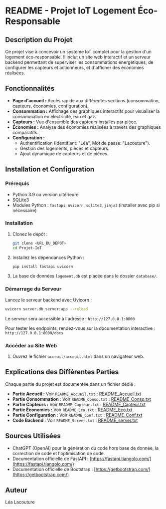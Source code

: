 # README - Projet IoT Logement Éco-Responsable

## Description du Projet
Ce projet vise à concevoir un système IoT complet pour la gestion d'un logement éco-responsable. Il inclut un site web interactif et un serveur backend permettant de superviser les consommations énergétiques, de configurer les capteurs et actionneurs, et d'afficher des économies réalisées.

## Fonctionnalités
- **Page d'accueil :** Accès rapide aux différentes sections (consommation, capteurs, économies, configuration).
- **Consommation :** Affichage des graphiques interactifs pour visualiser la consommation en électricité, eau et gaz.
- **Capteurs :** Vue d'ensemble des capteurs installés par pièce.
- **Économies :** Analyse des économies réalisées à travers des graphiques comparatifs.
- **Configuration :**
  - Authentification (Identifiant: "Léa", Mot de passe: "Lacouture").
  - Gestion des logements, pièces et capteurs.
  - Ajout dynamique de capteurs et de pièces.

## Installation et Configuration

### Prérequis
- Python 3.9 ou version ultérieure
- SQLite3
- Modules Python : `fastapi`, `uvicorn`, `sqlite3`, `jinja2` (installer avec pip si nécessaire)

### Installation
1. Clonez le dépôt :
   ```bash
   git clone <URL_DU_DEPOT>
   cd Projet-IoT
   ```
2. Installez les dépendances Python :
   ```bash
   pip install fastapi uvicorn
   ```

3. La base de données `logement.db` est placée dans le dossier `database/`.

### Démarrage du Serveur
Lancez le serveur backend avec Uvicorn :
```bash
uvicorn server.db_server:app --reload
```

Le serveur sera accessible à l'adresse : `http://127.0.0.1:8000`

Pour tester les endpoints, rendez-vous sur la documentation interactive :
`http://127.0.0.1:8000/docs`

### Accéder au Site Web
1. Ouvrez le fichier `acceuil/acceuil.html` dans un navigateur web.

## Explications des Différentes Parties
Chaque partie du projet est documentée dans un fichier dédié :

- **Partie Accueil :** Voir `README_Accueil.txt` : [README_Accueil.txt](https://github.com/user-attachments/files/18391699/README_Accueil.txt)
- **Partie Consommation :** Voir `README_Conso.txt` : [README_Conso.txt](https://github.com/user-attachments/files/18391702/README_Conso.txt)
- **Partie Capteurs :** Voir `README_Capteur.txt` : [README_Capteur.txt](https://github.com/user-attachments/files/18391700/README_Capteur.txt)
- **Partie Économies :** Voir `README_Eco.txt` : [README_Eco.txt](https://github.com/user-attachments/files/18391703/README_Eco.txt)
- **Partie Configuration :** Voir `README_Conf.txt` : [README_Conf.txt](https://github.com/user-attachments/files/18391701/README_Conf.txt)
- **Code Backend :** Voir `README_Server.txt` : [README_server.txt](https://github.com/user-attachments/files/18391698/README_server.txt)

## Sources Utilisées
- ChatGPT (OpenAI) pour la génération du code hors base de donnée, la correction de code et l'optimisation de code.
- Documentation officielle de FastAPI : [https://fastapi.tiangolo.com/](https://fastapi.tiangolo.com/)
- Documentation officielle de Bootstrap : [https://getbootstrap.com/](https://getbootstrap.com/)

## Auteur
Léa Lacouture
